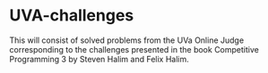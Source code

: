 # UVA-challenges
This will consist of solved problems from the UVa Online Judge corresponding to the challenges presented in the book Competitive Programming 3 by Steven Halim and Felix Halim.
